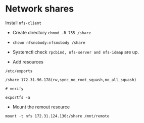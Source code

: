 # Network shares

Install `nfs-client`

- Create directory `chmod -R 755 /share`
- `chown nfsnobody:nfsnobody /share`


- Systemctl check `rpcbind, nfs-server and nfs-idmap` are up.


- Add resources

```
/etc/exports

/share 172.31.96.178(rw,sync_no_root_squash,no_all_squash)

# verify

exportfs -a
```

- Mount the remout resource

```
mount -t nfs 172.31.124.130:/share /mnt/remote
```
